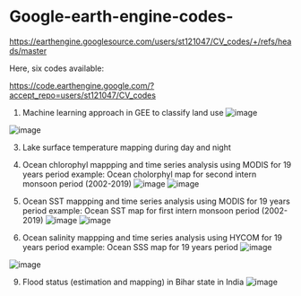 # Google-earth-engine-codes-

https://earthengine.googlesource.com/users/st121047/CV_codes/+/refs/heads/master

Here, six codes available: 

https://code.earthengine.google.com/?accept_repo=users/st121047/CV_codes

1. Machine learning approach in GEE to classify land use 
![image](https://user-images.githubusercontent.com/57129361/124874632-26257200-dff2-11eb-920a-2a2bea26e9a7.png)

![image](https://user-images.githubusercontent.com/57129361/124874672-31789d80-dff2-11eb-977b-2d4c76cb82ee.png)

3. Lake surface temperature mapping during day and night 

5. Ocean chlorophyl mappping and time series analysis using MODIS for 19 years period 
example: Ocean cholorphyl map for second intern monsoon period (2002-2019)
![image](https://user-images.githubusercontent.com/57129361/124872528-954d9700-dfef-11eb-85b1-07abff26e371.png)
![image](https://user-images.githubusercontent.com/57129361/124873634-ef9b2780-dff0-11eb-8813-1074ac76332e.png)


5.  Ocean SST mappping and time series analysis using MODIS for 19 years period
 example: Ocean SST map for first intern monsoon period (2002-2019)
 ![image](https://user-images.githubusercontent.com/57129361/124873522-c7abc400-dff0-11eb-9b88-f6d22f8042e9.png)
![image](https://user-images.githubusercontent.com/57129361/124873706-05105180-dff1-11eb-9e3c-6b5b15a27fc4.png)

7.  Ocean salinity mappping and time series analysis using HYCOM for 19 years period
example: Ocean SSS map for 19 years period
![image](https://user-images.githubusercontent.com/57129361/124874143-9253a600-dff1-11eb-9b5f-2ad43780e63e.png)

![image](https://user-images.githubusercontent.com/57129361/124874063-73edaa80-dff1-11eb-9aa2-d7ce42b116c0.png)

9.  Flood status (estimation and mapping) in Bihar state in India 
![image](https://user-images.githubusercontent.com/57129361/124874325-cc24ac80-dff1-11eb-86fc-daf928abb7e8.png)


